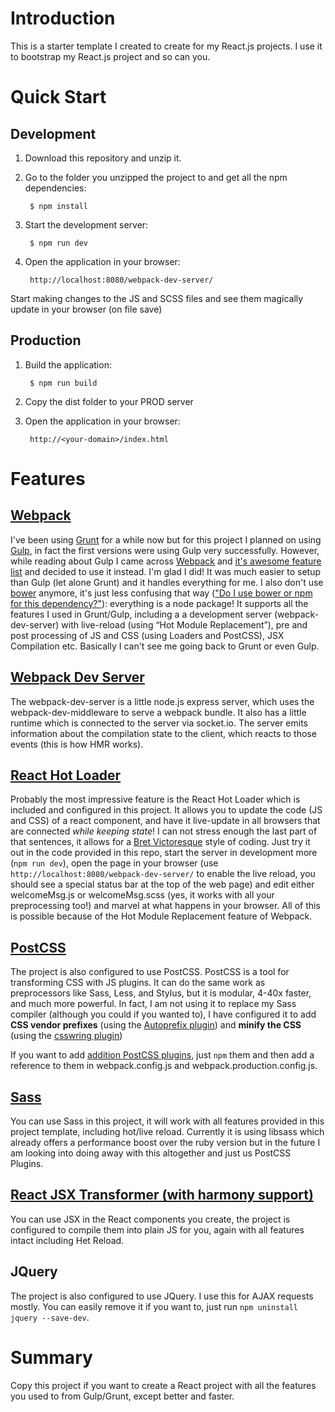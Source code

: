 # Introduction
This is a starter template I created to create for my React.js projects. I use it to bootstrap my React.js project and so can you.

# Quick Start
## Development

1. Download this repository and unzip it.
2. Go to the folder you unzipped the project to and get all the npm dependencies:

        $ npm install
3. Start the development server:

        $ npm run dev
4. Open the application in your browser:

        http://localhost:8080/webpack-dev-server/

Start making changes to the JS and SCSS files and see them magically update in your browser (on file save)

## Production

1. Build the application:

        $ npm run build
2. Copy the dist folder to your PROD server
3. Open the application in your browser:

        http://<your-domain>/index.html

# Features
## [Webpack](http://webpack.github.io/)
I've been using [Grunt](http://gruntjs.com/) for a while now but for this project I planned on using [Gulp](http://gulpjs.com/), in fact the first versions were using Gulp very successfully. However, while reading about Gulp I came across [Webpack](http://webpack.github.io/) and [it's awesome feature list](http://webpack.github.io/docs/) and decided to use it instead.  I'm glad I did!  It was much easier to setup than Gulp (let alone Grunt) and it handles everything for me.  I also don't use [bower](http://bower.io/) anymore, it's just less confusing that way (["Do I use bower or npm for this dependency?"](http://stackoverflow.com/questions/18641899/difference-between-bower-and-npm)): everything is a node package!  It supports all the features I used in Grunt/Gulp, including a a development server (webpack-dev-server) with live-reload (using “Hot Module Replacement”), pre and post processing of JS and CSS (using Loaders and PostCSS), JSX Compilation etc.  Basically I can't see me going back to Grunt or even Gulp.

## [Webpack Dev Server](http://webpack.github.io/docs/webpack-dev-server.html)
The webpack-dev-server is a little node.js express server, which uses the webpack-dev-middleware to serve a webpack bundle. It also has a little runtime which is connected to the server via socket.io. The server emits information about the compilation state to the client, which reacts to those events (this is how HMR works).

## [React Hot Loader](https://github.com/gaearon/react-hot-loader)
Probably the most impressive feature is the React Hot Loader which is included and configured in this project.  It allows you to update the code (JS and CSS) of a react component, and have it live-update in all browsers that are connected *while keeping state*!  I can not stress enough the last part of that sentences, it allows for a [Bret Victoresque](https://vimeo.com/36579366) style of coding.  Just try it out in the code provided in this repo, start the server in development more (`npm run dev`), open the page in your browser (use `http://localhost:8080/webpack-dev-server/` to enable the live reload, you should see a special status bar at the top of the web page) and edit either welcomeMsg.js or welcomeMsg.scss (yes, it works with all your preprocessing too!) and marvel at what happens in your browser.  All of this is possible because of the Hot Module Replacement feature of Webpack.

## [PostCSS](https://github.com/postcss/postcss)
The project is also configured to use PostCSS. PostCSS is a tool for transforming CSS with JS plugins.  It can do the same work as preprocessors like Sass, Less, and Stylus, but it is modular, 4-40x faster, and much more powerful.  In fact, I am not using it to replace my Sass compiler (although you could if you wanted to), I have configured it to add **CSS vendor prefixes** (using the [Autoprefix plugin](https://github.com/postcss/autoprefixer)) and **minify the CSS** (using the [csswring plugin](https://github.com/hail2u/node-csswring))

If you want to add [addition PostCSS plugins](https://github.com/postcss/postcss#plugins), just `npm` them and then add a reference to them in webpack.config.js and webpack.production.config.js.

## [Sass](https://www.npmjs.com/package/node-sass)
You can use Sass in this project, it will work with all features provided in this project template, including hot/live reload.  Currently it is using libsass which already offers a performance boost over the ruby version but in the future I am looking into doing away with this altogether and just us PostCSS Plugins.

## [React JSX Transformer (with harmony support)](https://www.npmjs.com/package/react-tools)
You can use JSX in the React components you create, the project is configured to compile them into plain JS for you, again with all features intact including Het Reload.

## JQuery
The project is also configured to use JQuery.  I use this for AJAX requests mostly.  You can easily remove it if you want to, just run `npm uninstall jquery --save-dev`.

# Summary
Copy this project if you want to create a React project with all the features you used to from Gulp/Grunt, except better and faster.
